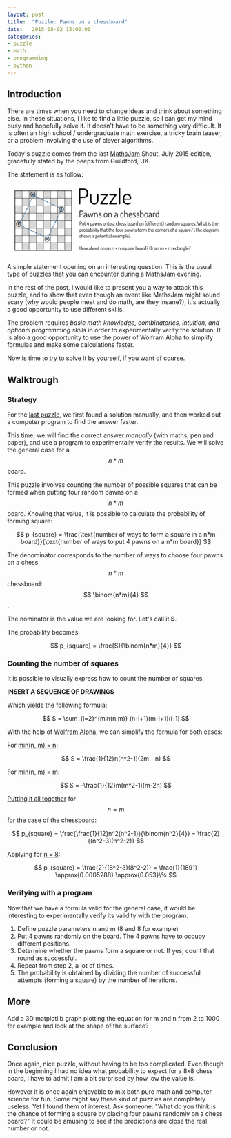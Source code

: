 ```yaml
---
layout: post
title:  "Puzzle: Pawns on a chessboard"
date:   2015-08-02 15:00:00
categories:
- puzzle
- math
- programming
- python
---
```


## Introduction
There are times when you need to change ideas and think about something else. In these situations, I like to find a little puzzle, so I can get my mind busy and hopefully solve it.
It doesn't have to be something very difficult. It is often an high school / undergraduate math exercise, a tricky brain teaser, or a problem involving the use of clever algorithms.

Today's puzzle comes from the last [MathsJam](https://twitter.com/MathsJam) Shout, July 2015 edition, gracefully stated by the peeps from Guildford, UK.

The statement is as follow:

<img class="center" alt="Problem statement" src="/res/puzzles/mjshout_2015_07/pawns.png">

A simple statement opening on an interesting question. This is the usual type of puzzles that you can encounter during a MathsJam evening.

In the rest of the post, I would like to present you a way to attack this puzzle, and to show that even though an event like MathsJam might sound scary (why would people meet and do math, are they insane?), it's actually a good opportunity to use different skills.

The problem requires *basic math knowledge, combinatorics, intuition, and optional programming skills* in order to experimentally verify the solution.
It is also a good opportunity to use the power of Wolfram Alpha to simplify formulas and make some calculations faster.

<div class="alert alert-warning bigger" role="alert">
Now is time to try to solve it by yourself, if you want of course.
</div>

## Walktrough

### Strategy

For the [last puzzle](http://www.jtp.io/2015/06/19/solving-schoenbrunn-math-puzzle.html), we first found a solution manually, and then worked out a computer program to find the answer faster.

This time, we will find the correct answer *manually* (with maths, pen and paper), and use a program to experimentally verify the results.
We will solve the general case for a $$ n*m $$ board.

This puzzle involves counting the number of possible squares that can be formed when putting four random pawns on a $$ n*m $$ board.
Knowing that value, it is possible to calculate the probability of forming square:

$$
p_{square} = \frac{\text{number of ways to form a square in a n*m board}}{\text{number of ways to put 4 pawns on a n*m board}}
$$

The denominator corresponds to the number of ways to choose four pawns on a chess $$ n*m $$ chessboard: $$ \binom{n*m}{4} $$.

The nominator is the value we are looking for. Let's call it **S**.

The probability becomes:

$$
p_{square} = \frac{S}{\binom{n*m}{4}}
$$

### Counting the number of squares
It is possible to visually express how to count the number of squares.

**INSERT A SEQUENCE OF DRAWINGS**

Which yields the following formula:

$$
S = \sum_{i=2}^{min(n,m)} (n-i+1)(m-i+1)(i-1)
$$

With the help of [Wolfram Alpha](https://www.wolframalpha.com/), we can simplify the formula for both cases:

For [min(n, m) = n](http://www.wolframalpha.com/input/?i=sum+of+%28%28n-i%2B1%29*%28m-i%2B1%29*%28i-1%29%29+for+i+from+2+to+n):

$$ S = \frac{1}{12}n(n^2-1)(2m - n) $$

For [min(n, m) = m](http://www.wolframalpha.com/input/?i=sum+of+%28%28n-i%2B1%29*%28m-i%2B1%29*%28i-1%29%29+for+i+from+2+to+m):

$$ S = -\frac{1}{12}m(m^2-1)(m-2n) $$

[Putting it all together](http://www.wolframalpha.com/input/?i=%28sum+of+%28%28n-i%2B1%29*%28n-i%2B1%29*%28i-1%29%29+for+i+from+2+to+n%29+%2F+%28n%5E2+choose+4%29) for $$ n = m $$ for the case of the chessboard:

$$ p_{square} = \frac{\frac{1}{12}n^2(n^2-1)}{\binom{n^2}{4}} = \frac{2}{(n^2-3)(n^2-2)}  $$

Applying for [n = 8](http://www.wolframalpha.com/input/?i=2%2F%28%28-3%2Bn%5E2%29+%28-2%2Bn%5E2%29%29+for+n+%3D+8):

$$ p_{square} = \frac{2}{(8^2-3)(8^2-2)} = \frac{1}{1891} \approx{0.0005288} \approx{0.053}\%   $$

### Verifying with a program
Now that we have a formula valid for the general case, it would be interesting to experimentally verify its validity with the program.

1. Define puzzle parameters n and m (8 and 8 for example)
2. Put 4 pawns randomly on the board. The 4 pawns have to occupy different positions.
3. Determine whether the pawns form a square or not. If yes, count that round as successful.
4. Repeat from step 2, a lot of times.
5. The probability is obtained by dividing the number of successful attempts (forming a square) by the number of iterations.

## More

Add a 3D matplotlib graph plotting the equation for m and n from 2 to 1000 for example and look at the shape of the surface?

## Conclusion
Once again, nice puzzle, without having to be too complicated.
Even though in the beginning I had no idea what probability to expect for a 8x8 chess board, I have to admit I am a bit surprised by how low the value is.

However it is once again enjoyable to mix both pure math and computer science for fun.
Some might say these kind of puzzles are completely useless. Yet I found them of interest. Ask someone: "What do you think is the chance of forming a square by placing four pawns randomly on a chess board?" It could be amusing to see if the predictions are close the real number or not.
